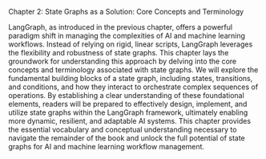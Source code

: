 Chapter 2: State Graphs as a Solution: Core Concepts and Terminology

LangGraph, as introduced in the previous chapter, offers a powerful paradigm shift in managing the complexities of AI and machine learning workflows.  Instead of relying on rigid, linear scripts, LangGraph leverages the flexibility and robustness of state graphs. This chapter lays the groundwork for understanding this approach by delving into the core concepts and terminology associated with state graphs. We will explore the fundamental building blocks of a state graph, including states, transitions, and conditions, and how they interact to orchestrate complex sequences of operations.  By establishing a clear understanding of these foundational elements, readers will be prepared to effectively design, implement, and utilize state graphs within the LangGraph framework, ultimately enabling more dynamic, resilient, and adaptable AI systems.  This chapter provides the essential vocabulary and conceptual understanding necessary to navigate the remainder of the book and unlock the full potential of state graphs for AI and machine learning workflow management.
